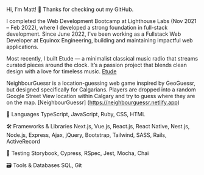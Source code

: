 Hi, I’m Matt! 👋
Thanks for checking out my GitHub.

I completed the Web Development Bootcamp at Lighthouse Labs (Nov 2021 – Feb 2022), where I developed a strong foundation in full-stack development. Since June 2022, I've been working as a Fullstack Web Developer at Equinox Engineering, building and maintaining impactful web applications.

Most recently, I built Etude — a minimalist classical music radio that streams curated pieces around the clock. It’s a passion project that blends clean design with a love for timeless music. [Etude](https://viewetude.netlify.app)

NeighbourGuessr is a location-guessing web game inspired by GeoGuessr, but designed specifically for Calgarians. Players are dropped into a random Google Street View location within Calgary and try to guess where they are on the map.
[NeighbourGuessr] (https://neighbourguessr.netlify.app)

🧠 Languages
TypeScript, JavaScript, Ruby, CSS, HTML

🛠️ Frameworks & Libraries
Next.js, Vue.js, React.js, React Native, Nest.js, Node.js, Express, Ajax, jQuery, Bootstrap, Tailwind, SASS, Rails, ActiveRecord

🧪 Testing
Storybook, Cypress, RSpec, Jest, Mocha, Chai

🗃️ Tools & Databases
SQL, Git
